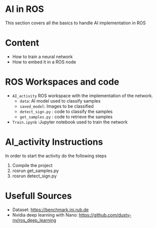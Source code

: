 # AI in ROS # 
This section covers all the basics to handle AI implementation in ROS 

# Content #

- How to train a neural network
- How to embed it in a ROS node

# ROS Workspaces and code #
- `AI_activity` ROS workspace with the implementation of the network. 
  - `data`: AI model used to classify samples
  - `saved_model`: Images to be classified
  - `detect_sign.py` : code to classify the samples 
  - `get_samples.py` : code to retrieve the samples 
- `Train.ipynb` :Jupyter notebook used to train the network

# AI_activity Instructions #

In order to start the activity do the following steps

1) Compile the project
2) rosrun get_samples.py
3) rosrun detect_sign.py

# Usefull Sources #
- Dataset: https://benchmark.ini.rub.de
- Nvidia deep learning with Nano: https://github.com/dusty-nv/ros_deep_learning
